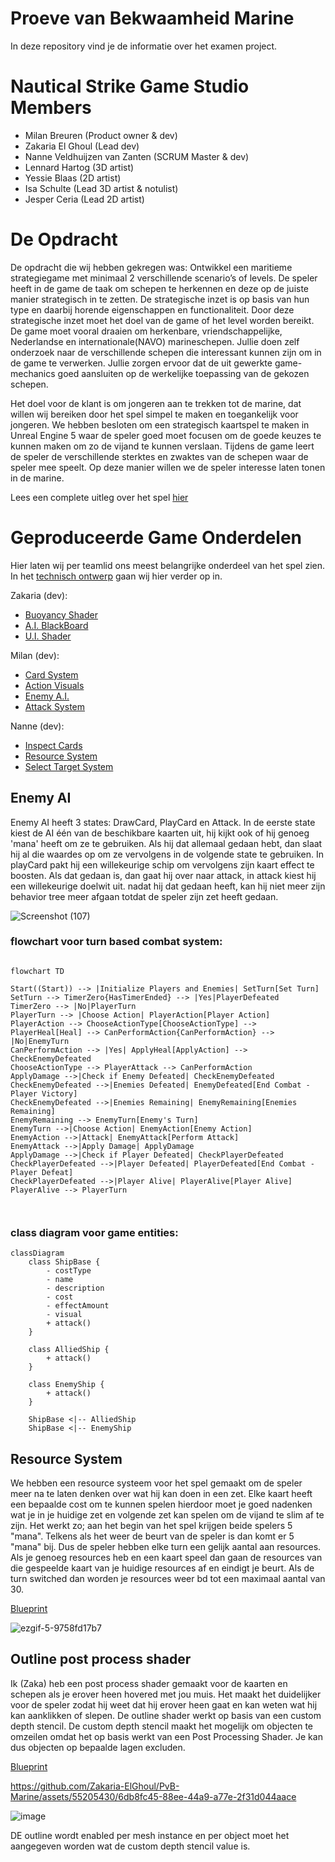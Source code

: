 # Proeve van Bekwaamheid Marine 

In deze repository vind je de informatie over het examen project.

# Nautical Strike Game Studio Members

* Milan Breuren (Product owner & dev)
* Zakaria El Ghoul (Lead dev)
* Nanne Veldhuijzen van Zanten (SCRUM Master & dev)
* Lennard Hartog (3D artist)
* Yessie Blaas (2D artist)
* Isa Schulte (Lead 3D artist & notulist)
* Jesper Ceria (Lead 2D artist)

# De Opdracht

De opdracht die wij hebben gekregen was: Ontwikkel een maritieme strategiegame met minimaal 2 verschillende scenario’s of levels. De speler heeft in de game de taak om schepen te herkennen en deze op de juiste manier strategisch in te zetten. De strategische inzet is op basis van hun type en daarbij horende eigenschappen en functionaliteit. Door deze strategische inzet moet het doel van de game of het level worden bereikt. De game moet vooral draaien om herkenbare, vriendschappelijke, Nederlandse en internationale(NAVO) marineschepen. Jullie doen zelf onderzoek naar de verschillende schepen die interessant kunnen zijn om in de game te verwerken. Jullie zorgen ervoor dat de uit gewerkte game-mechanics goed aansluiten op de werkelijke toepassing van de gekozen schepen.

Het doel voor de klant is om jongeren aan te trekken tot de marine, dat willen wij bereiken door het spel simpel te maken en toegankelijk voor jongeren.
We hebben besloten om een strategisch kaartspel te maken in Unreal Engine 5 waar de speler goed moet focusen om de goede keuzes te kunnen maken om zo de vijand te kunnen verslaan. Tijdens de game leert de speler de verschillende sterktes en zwaktes van de schepen waar de speler mee speelt. Op deze manier willen we de speler interesse laten tonen in de marine. 

Lees een complete uitleg over het spel [hier](https://github.com/Zakaria-ElGhoul/PvB-Marine/wiki/Functioneel-ontwerp)

# Geproduceerde Game Onderdelen

Hier laten wij per teamlid ons meest belangrijke onderdeel van het spel zien. In het [technisch ontwerp](https://github.com/Zakaria-ElGhoul/PvB-Marine/wiki/Technisch-ontwerp) gaan wij hier verder op in.

Zakaria (dev):
  * [Buoyancy Shader](https://blueprintue.com/blueprint/vs0mdc-f/)
  * [A.I. BlackBoard](https://github.com/Zakaria-ElGhoul/PvB-Marine/assets/43118035/b4cf25ed-3ff8-455e-9af4-30668ea6683e)
  * [U.I. Shader](https://blueprintue.com/blueprint/slnvfsp7/)

Milan (dev):
  * [Card System](https://blueprintue.com/blueprint/57a-2_4j/)
  * [Action Visuals](https://blueprintue.com/blueprint/xyd16u-9/)
  * [Enemy A.I.](https://github.com/Zakaria-ElGhoul/PvB-Marine/assets/43118035/b4cf25ed-3ff8-455e-9af4-30668ea6683e)
  * [Attack System](https://blueprintue.com/blueprint/geuc3zgv/)

Nanne (dev):
  * [Inspect Cards](https://blueprintue.com/blueprint/1pgupew1/)
  * [Resource System](https://blueprintue.com/blueprint/90r_fd0s/)
  * [Select Target System](https://blueprintue.com/blueprint/zbj60y91/)

## Enemy AI

Enemy AI heeft 3 states: DrawCard, PlayCard en Attack. In de eerste state kiest de AI één van de beschikbare kaarten uit, hij kijkt ook of hij genoeg 'mana' heeft om ze te gebruiken. Als hij dat allemaal gedaan hebt, dan slaat hij al die waardes op om ze vervolgens in de volgende state te gebruiken. In playCard pakt hij een willekeurige schip om vervolgens zijn kaart effect te boosten. Als dat gedaan is, dan gaat hij over naar attack, in attack kiest hij een willekeurige doelwit uit. nadat hij dat gedaan heeft, kan hij niet meer zijn behavior tree meer afgaan totdat de speler zijn zet heeft gedaan.

![Screenshot (107)](https://github.com/Zakaria-ElGhoul/PvB-Marine/assets/57196554/a848f7f0-4579-4116-9269-090679b3a68d)

### flowchart voor turn based combat system:
```mermaid

flowchart TD

Start((Start)) --> |Initialize Players and Enemies| SetTurn[Set Turn]
SetTurn --> TimerZero{HasTimerEnded} --> |Yes|PlayerDefeated 
TimerZero --> |No|PlayerTurn
PlayerTurn --> |Choose Action| PlayerAction[Player Action]
PlayerAction --> ChooseActionType[ChooseActionType] --> PlayerHeal[Heal] --> CanPerformAction{CanPerformAction} --> |No|EnemyTurn 
CanPerformAction --> |Yes| ApplyHeal[ApplyAction] --> CheckEnemyDefeated
ChooseActionType --> PlayerAttack --> CanPerformAction
ApplyDamage -->|Check if Enemy Defeated| CheckEnemyDefeated
CheckEnemyDefeated -->|Enemies Defeated| EnemyDefeated[End Combat - Player Victory]
CheckEnemyDefeated -->|Enemies Remaining| EnemyRemaining[Enemies Remaining]
EnemyRemaining --> EnemyTurn[Enemy's Turn]
EnemyTurn -->|Choose Action| EnemyAction[Enemy Action]
EnemyAction -->|Attack| EnemyAttack[Perform Attack]
EnemyAttack -->|Apply Damage| ApplyDamage
ApplyDamage -->|Check if Player Defeated| CheckPlayerDefeated
CheckPlayerDefeated -->|Player Defeated| PlayerDefeated[End Combat - Player Defeat]
CheckPlayerDefeated -->|Player Alive| PlayerAlive[Player Alive]
PlayerAlive --> PlayerTurn



```
### class diagram voor game entities:

```mermaid
classDiagram
    class ShipBase {
        - costType
        - name
        - description
        - cost
        - effectAmount
        - visual
        + attack()
    }

    class AlliedShip {
        + attack()
    }

    class EnemyShip {
        + attack()
    }

    ShipBase <|-- AlliedShip
    ShipBase <|-- EnemyShip
```


## Resource System

We hebben een resource systeem voor het spel gemaakt om de speler meer na te laten denken over wat hij kan doen in een zet. Elke kaart heeft een bepaalde cost om te kunnen spelen hierdoor moet je goed nadenken wat je in je huidige zet en volgende zet kan spelen om de vijand te slim af te zijn. Het werkt zo; aan het begin van het spel krijgen beide spelers 5 "mana". Telkens als het weer de beurt van de speler is dan komt er 5 "mana" bij. Dus de speler hebben elke turn een gelijk aantal aan resources. Als je genoeg resources heb en een kaart speel dan gaan de resources van die gespeelde kaart van je huidige resources af en eindigt je beurt. Als de turn switched dan worden je resources weer bd tot een maximaal aantal van 30.

[Blueprint](https://blueprintue.com/blueprint/_84l9xv1/)

![ezgif-5-9758fd17b7](https://github.com/Zakaria-ElGhoul/PvB-Marine/assets/43118035/93196a74-37ab-469a-9dea-f33ab90fff46)

## Outline post process shader
Ik (Zaka) heb een post process shader gemaakt voor de kaarten en schepen als je erover heen hovered met jou muis. Het maakt het duidelijker voor de speler zodat hij weet dat hij erover heen gaat en kan weten wat hij kan aanklikken of slepen. De outline shader werkt op basis van een custom depth stencil. De custom depth stencil maakt het mogelijk om objecten te omzeilen omdat het op basis werkt van een Post Processing Shader. Je kan dus objecten op bepaalde lagen excluden. 

[Blueprint](https://blueprintue.com/blueprint/y9_6u7wu/)


https://github.com/Zakaria-ElGhoul/PvB-Marine/assets/55205430/6db8fc45-88ee-44a9-a77e-2f31d044aace


![image](https://github.com/Zakaria-ElGhoul/PvB-Marine/assets/55205430/f670eabe-25fb-4a06-a023-b9c7f5f46d04)


DE outline wordt enabled per mesh instance en per object moet het aangegeven worden wat de custom depth stencil value is. 
